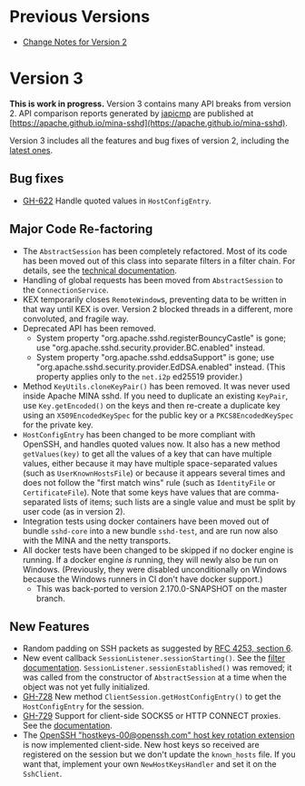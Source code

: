 # Previous Versions

* [Change Notes for Version 2](./docs/changes/version2.md)

# Version 3

**This is work in progress.**  Version 3 contains many API breaks from version 2. API comparison reports generated by [japicmp](https://siom79.github.io/japicmp) are published at [https://apache.github.io/mina-sshd](https://apache.github.io/mina-sshd).

Version 3 includes all the features and bug fixes of version 2, including the [latest ones](https://github.com/apache/mina-sshd/blob/master/CHANGES.md#planned-for-next-version).

## Bug fixes

* [GH-622](https://github.com/apache/mina-sshd/issues/622) Handle quoted values in `HostConfigEntry`.

## Major Code Re-factoring

* The `AbstractSession` has been completely refactored. Most of its code has been moved out of this class into separate filters in a filter chain. For details, see the [technical documentation](./docs/technical/filters.md).
* Handling of global requests has been moved from `AbstractSession` to the `ConnectionService`.
* KEX temporarily closes `RemoteWindow`s, preventing data to be written in that way until KEX is over. Version 2 blocked threads in a different, more convoluted, and fragile way.
* Deprecated API has been removed.
    * System property "org.apache.sshd.registerBouncyCastle" is gone; use "org.apache.sshd.security.provider.BC.enabled" instead.
    * System property "org.apache.sshd.eddsaSupport" is gone; use "org.apache.sshd.security.provider.EdDSA.enabled" instead. (This property applies only to the `net.i2p` ed25519 provider.)
* Method `KeyUtils.cloneKeyPair()` has been removed. It was never used inside Apache MINA sshd. If you need to duplicate an existing `KeyPair`, use `Key.getEncoded()` on the keys and then re-create a duplicate key using an `X509EncodedKeySpec` for the public key or a `PKCS8EncodedKeySpec` for the private key.
* `HostConfigEntry` has been changed to be more compliant with OpenSSH, and handles quoted values now. It also has a new method `getValues(key)` to get all the values of a key that can have multiple values, either because it may have multiple space-separated values (such as `UserKnownHostsFile`) or because it appears several times and does not follow the "first match wins" rule (such as `IdentityFile` or `CertificateFile`). Note that some keys have values that are comma-separated lists of items; such lists are a single value and must be split by user code (as in version 2).
* Integration tests using docker containers have been moved out of bundle `sshd-core` into a new bundle `sshd-test`, and are run now also with the MINA and the netty transports.
* All docker tests have been changed to be skipped if no docker engine is running. If a docker engine _is_ running, they will newly also be run on Windows. (Previously, they were disabled unconditionally on Windows because the Windows runners in CI don't have docker support.)
    * This was back-ported to version 2.170.0-SNAPSHOT on the master branch.

## New Features

* Random padding on SSH packets as suggested by [RFC 4253, section 6](https://datatracker.ietf.org/doc/html/rfc4253#section-6).
* New event callback `SessionListener.sessionStarting()`. See the [filter documentation](./docs/technical/filters.md). `SessionListener.sessionEstablished()` was removed; it was called from the constructor of `AbstractSession` at a time when the object was not yet fully initialized.
* [GH-728](https://github.com/apache/mina-sshd/issues/728) New method `ClientSession.getHostConfigEntry()` to get the `HostConfigEntry` for the session.
* [GH-729](https://github.com/apache/mina-sshd/issues/729) Support for client-side SOCKS5 or HTTP CONNECT proxies. See the [documentation](./docs/client-setup.md#proxies).
* The [OpenSSH "hostkeys-00@openssh.com" host key rotation extension](https://github.com/openssh/openssh-portable/blob/b5b405fee/PROTOCOL#L367) is now implemented client-side. New host keys so received are registered on the session but we don't update the `known_hosts` file. If you want that, implement your own `NewHostKeysHandler` and set it on the `SshClient`.
